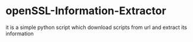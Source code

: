 # openSSL-Information-Extractor
it is a simple python script which download scripts from url and extract its information
